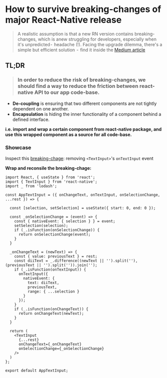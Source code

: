 # How to survive breaking-changes of major React-Native release
> A realistic assumption is that a new RN version contains breaking-changes, which is anew struggling for developers, especially when it's unpredicted -  headache (!). Facing the upgrade dilemma, there's a simple but efficient solution  -  find it inside the [Medium article](https://medium.com/p/2464374a1ded/edit)

## TL;DR
> ### In order to reduce the risk of breaking-changes, we should find a way to reduce the friction between react-native API to our app code-base.
* **De-coupling** is ensuring that two different components are not tightly dependent on one another.
* **Encapsulation** is hiding the inner functionality of a component behind a defined interface.

**i.e. import and wrap a certain component from react-native package, and use this wrapped component as a source for all code-base.**

### Showcase
Inspect this [breaking-chage](https://github.com/facebook/react-native/commit/3f7e0a2c9601fc186f25bfd794cd0008ac3983ab): removing ```<TextInput>```'s ```onTextInput``` event

**Wrap and reconsile the breaking-chage:**

```
import React, { useState } from 'react';
import { TextInput } from 'react-native';
import _ from 'lodash';

const AppTextInput = ({ onChangeText, onTextInput, onSelectionChange, ...rest }) => {

  const [selection, setSelection] = useState({ start: 0, end: 0 });

  const _onSelectionChange = (event) => {
    const { nativeEvent: { selection } } = event;
    setSelection(selection);
    if (_.isFunction(onSelectionChange)) {
      return onSelectionChange(event);
    }
  }

  _onChangeText = (newText) => {
    const { value: previousText } = rest;
    const diiText = _.difference((newText || '').split(''), (previousText || '').split('')).join('');
    if (_.isFunction(onTextInput)) {
      onTextInput({
        nativeEvent: {
          text: diiText,
          previousText,
          range: { ...selection }
        }
      });
    }
    if (_.isFunction(onChangeText)) {
      return onChangeText(newText);
    }
  }

  return (
    <TextInput
      {...rest}
      onChangeText={_onChangeText}
      onSelectionChange={_onSelectionChange}
    />
  )
};

export default AppTextInput;
```
